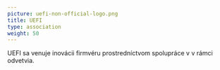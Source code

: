 ```yaml
---
picture: uefi-non-official-logo.png
title: UEFI
type: association
weight: 50
---
```


UEFI sa venuje inovácii firmvéru prostredníctvom spolupráce v v rámci odvetvia.